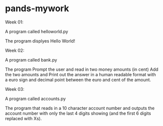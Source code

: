 # pands-mywork

Week 01: 

A program called helloworld.py

The program displyes Hello World!

Week 02: 

A program called bank.py 

The program Prompt the user and read in two money amounts (in cent)
Add the two amounts and Print out the answer in a human readable format with a euro sign and decimal point between the euro and cent of the amount. 

Week 03: 

A program called accounts.py 

The program that reads in a 10 character account number and outputs the account number with only the last 4 digits showing (and the first 6 digits replaced with Xs).
